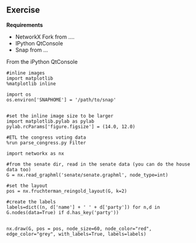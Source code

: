 ## Exercise

__Requirements__

- NetworkX Fork from ....
- IPython QtConsole
- Snap from ...



From the iPython QtConsole 

	#inline images
	import matplotlib
	%matplotlib inline  

	import os
	os.environ['SNAPHOME'] = '/path/to/snap'


	#set the inline image size to be larger
 	import matplotlib.pylab as pylab
 	pylab.rcParams['figure.figsize'] = (14.0, 12.0)

	#ETL the congress voting data
	%run parse_congress.py Filter
	
	import networkx as nx
	
	#from the senate dir, read in the senate data (you can do the house data too)
	G = nx.read_graphml('senate/senate.graphml', node_type=int)
	
	#set the layout
	pos = nx.fruchterman_reingold_layout(G, k=2)
	
	#create the labels
	labels=dict((n, d['name'] + ' ' + d['party']) for n,d in G.nodes(data=True) if d.has_key('party'))

	
	nx.draw(G, pos = pos, node_size=60, node_color="red", edge_color="grey", with_labels=True, labels=labels)




